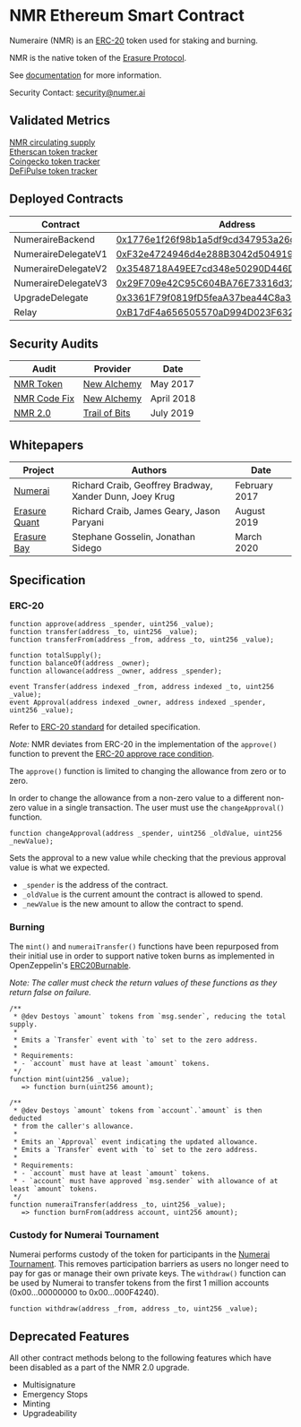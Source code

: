 # NMR Ethereum Smart Contract

Numeraire (NMR) is an [ERC-20](https://eips.ethereum.org/EIPS/eip-20) token used for staking and burning.

NMR is the native token of the [Erasure Protocol](https://erasure.world/).

See [documentation](https://docs.erasure.world/) for more information.

Security Contact: security@numer.ai

## Validated Metrics

[NMR circulating supply](https://numer.ai/nmr/circulating_supply)  
[Etherscan token tracker](https://etherscan.io/token/0x1776e1f26f98b1a5df9cd347953a26dd3cb46671)  
[Coingecko token tracker](https://www.coingecko.com/en/coins/numeraire)  
[DeFiPulse token tracker](https://defipulse.com/erasure)

## Deployed Contracts

| Contract            | Address                                                                                                               |
| ------------------- | --------------------------------------------------------------------------------------------------------------------- |
| NumeraireBackend    | [0x1776e1f26f98b1a5df9cd347953a26dd3cb46671](https://etherscan.io/address/0x1776e1f26f98b1a5df9cd347953a26dd3cb46671) |
| NumeraireDelegateV1 | [0xF32e4724946d4e288B3042d504919CE68C4Fda9c](https://etherscan.io/address/0xF32e4724946d4e288B3042d504919CE68C4Fda9c) |
| NumeraireDelegateV2 | [0x3548718A49EE7cd348e50290D446D9F1A1f9C59E](https://etherscan.io/address/0x3548718A49EE7cd348e50290D446D9F1A1f9C59E) |
| NumeraireDelegateV3 | [0x29F709e42C95C604BA76E73316d325077f8eB7b2](https://etherscan.io/address/0x29F709e42C95C604BA76E73316d325077f8eB7b2) |
| UpgradeDelegate     | [0x3361F79f0819fD5feaA37bea44C8a33d98b2A1cd](https://etherscan.io/address/0x3361F79f0819fD5feaA37bea44C8a33d98b2A1cd) |
| Relay               | [0xB17dF4a656505570aD994D023F632D48De04eDF2](https://etherscan.io/address/0xB17dF4a656505570aD994D023F632D48De04eDF2) |

## Security Audits

| Audit                                           | Provider                                      | Date       |
| ----------------------------------------------- | --------------------------------------------- | ---------- |
| [NMR Token](./audits/security_audit.pdf)        | [New Alchemy](https://newalchemy.io/)         | May 2017   |
| [NMR Code Fix](./audits/2018_upgrade_audit.pdf) | [New Alchemy](https://newalchemy.io/)         | April 2018 |
| [NMR 2.0](./audits/NMR2_audit.pdf)              | [Trail of Bits](https://www.trailofbits.com/) | July 2019  |

## Whitepapers

| Project                                                                               | Authors                                                 | Date          |
| ------------------------------------------------------------------------------------- | ------------------------------------------------------- | ------------- |
| [Numerai](./whitepapers/numerai-whitepaper-2017.pdf)                                  | Richard Craib, Geoffrey Bradway, Xander Dunn, Joey Krug | February 2017 |
| [Erasure Quant](https://docs.erasure.world/erasure-quant-docs/erasure-quant-overview) | Richard Craib, James Geary, Jason Paryani               | August 2019   |
| [Erasure Bay](https://docs.erasure.world/erasurebay-docs/bay-overview)                | Stephane Gosselin, Jonathan Sidego                      | March 2020    |

## Specification

### ERC-20

```
function approve(address _spender, uint256 _value);
function transfer(address _to, uint256 _value);
function transferFrom(address _from, address _to, uint256 _value);

function totalSupply();
function balanceOf(address _owner);
function allowance(address _owner, address _spender);

event Transfer(address indexed _from, address indexed _to, uint256 _value);
event Approval(address indexed _owner, address indexed _spender, uint256 _value);
```

Refer to [ERC-20 standard](https://eips.ethereum.org/EIPS/eip-20) for detailed specification.

_Note:_ NMR deviates from ERC-20 in the implementation of the `approve()` function to prevent the [ERC-20 approve race condition](https://docs.google.com/document/d/1YLPtQxZu1UAvO9cZ1O2RPXBbT0mooh4DYKjA_jp-RLM).

The `approve()` function is limited to changing the allowance from zero or to zero.

In order to change the allowance from a non-zero value to a different non-zero value in a single transaction. The user must use the `changeApproval()` function.

```
function changeApproval(address _spender, uint256 _oldValue, uint256 _newValue);
```

Sets the approval to a new value while checking that the previous approval
value is what we expected.

- `_spender` is the address of the contract.
- `_oldValue` is the current amount the contract is allowed to spend.
- `_newValue` is the new amount to allow the contract to spend.

### Burning

The `mint()` and `numeraiTransfer()` functions have been repurposed from their initial use in order to support native token burns as implemented in OpenZeppelin's [ERC20Burnable](https://github.com/OpenZeppelin/openzeppelin-contracts/blob/master/contracts/token/ERC20/ERC20Burnable.sol).

_Note: The caller must check the return values of these functions as they return false on failure._

```
/**
 * @dev Destoys `amount` tokens from `msg.sender`, reducing the total supply.
 *
 * Emits a `Transfer` event with `to` set to the zero address.
 *
 * Requirements:
 * - `account` must have at least `amount` tokens.
 */
function mint(uint256 _value);
   => function burn(uint256 amount);

/**
 * @dev Destoys `amount` tokens from `account`.`amount` is then deducted
 * from the caller's allowance.
 *
 * Emits an `Approval` event indicating the updated allowance.
 * Emits a `Transfer` event with `to` set to the zero address.
 *
 * Requirements:
 * - `account` must have at least `amount` tokens.
 * - `account` must have approved `msg.sender` with allowance of at least `amount` tokens.
 */
function numeraiTransfer(address _to, uint256 _value);
   => function burnFrom(address account, uint256 amount);
```

### Custody for Numerai Tournament

Numerai performs custody of the token for participants in the [Numerai Tournament](https://numer.ai). This removes participation barriers as users no longer need to pay for gas or manage their own private keys. The `withdraw()` function can be used by Numerai to transfer tokens from the first 1 million accounts (0x00...00000000 to 0x00...000F4240).

```
function withdraw(address _from, address _to, uint256 _value);
```

## Deprecated Features

All other contract methods belong to the following features which have been disabled as a part of the NMR 2.0 upgrade.

- Multisignature
- Emergency Stops
- Minting
- Upgradeability
